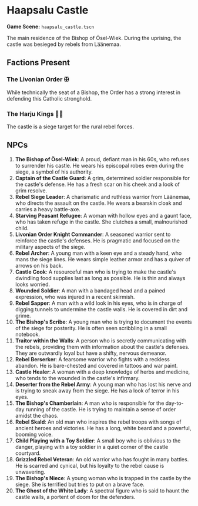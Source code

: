 # Haapsalu Castle

**Game Scene:** `haapsalu_castle.tscn`

The main residence of the Bishop of Ösel-Wiek. During the uprising, the castle was besieged by rebels from Läänemaa.

## Factions Present

### The Livonian Order ✠ 
While technically the seat of a Bishop, the Order has a strong interest in defending this Catholic stronghold.

### The Harju Kings ✊🏻
The castle is a siege target for the rural rebel forces.

## NPCs

1.  **The Bishop of Ösel-Wiek**: A proud, defiant man in his 60s, who refuses to surrender his castle. He wears his episcopal robes even during the siege, a symbol of his authority.
2.  **Captain of the Castle Guard**: A grim, determined soldier responsible for the castle's defense. He has a fresh scar on his cheek and a look of grim resolve.
3.  **Rebel Siege Leader**: A charismatic and ruthless warrior from Läänemaa, who directs the assault on the castle. He wears a bearskin cloak and carries a heavy battle-axe.
4.  **Starving Peasant Refugee**: A woman with hollow eyes and a gaunt face, who has taken refuge in the castle. She clutches a small, malnourished child.
5.  **Livonian Order Knight Commander**: A seasoned warrior sent to reinforce the castle's defenses. He is pragmatic and focused on the military aspects of the siege.
6.  **Rebel Archer**: A young man with a keen eye and a steady hand, who mans the siege lines. He wears simple leather armor and has a quiver of arrows on his back.
7.  **Castle Cook**: A resourceful man who is trying to make the castle's dwindling food supplies last as long as possible. He is thin and always looks worried.
8.  **Wounded Soldier**: A man with a bandaged head and a pained expression, who was injured in a recent skirmish.
9.  **Rebel Sapper**: A man with a wild look in his eyes, who is in charge of digging tunnels to undermine the castle walls. He is covered in dirt and grime.
10. **The Bishop's Scribe**: A young man who is trying to document the events of the siege for posterity. He is often seen scribbling in a small notebook.
11. **Traitor within the Walls**: A person who is secretly communicating with the rebels, providing them with information about the castle's defenses. They are outwardly loyal but have a shifty, nervous demeanor.
12. **Rebel Berserker**: A fearsome warrior who fights with a reckless abandon. He is bare-chested and covered in tattoos and war paint.
13. **Castle Healer**: A woman with a deep knowledge of herbs and medicine, who tends to the wounded in the castle's infirmary.
14. **Deserter from the Rebel Army**: A young man who has lost his nerve and is trying to sneak away from the siege. He has a look of terror in his eyes.
15. **The Bishop's Chamberlain**: A man who is responsible for the day-to-day running of the castle. He is trying to maintain a sense of order amidst the chaos.
16. **Rebel Skald**: An old man who inspires the rebel troops with songs of ancient heroes and victories. He has a long, white beard and a powerful, booming voice.
17. **Child Playing with a Toy Soldier**: A small boy who is oblivious to the danger, playing with a toy soldier in a quiet corner of the castle courtyard.
18. **Grizzled Rebel Veteran**: An old warrior who has fought in many battles. He is scarred and cynical, but his loyalty to the rebel cause is unwavering.
19. **The Bishop's Niece**: A young woman who is trapped in the castle by the siege. She is terrified but tries to put on a brave face.
20. **The Ghost of the White Lady**: A spectral figure who is said to haunt the castle walls, a portent of doom for the defenders.
